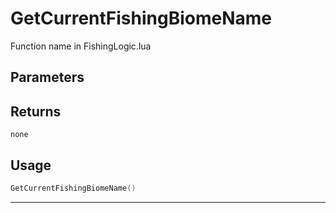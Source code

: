 # GetCurrentFishingBiomeName
Function name in FishingLogic.lua
## Parameters

## Returns
`none`
## Usage
```lua
GetCurrentFishingBiomeName()
```
---
